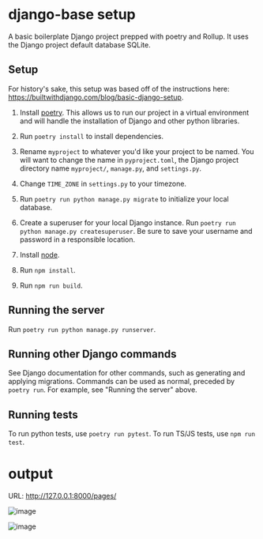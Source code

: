 # django-base setup
A basic boilerplate Django project prepped with poetry and Rollup. It uses the Django project default database SQLite.

## Setup

For history's sake, this setup was based off of the instructions here: https://builtwithdjango.com/blog/basic-django-setup.

1. Install [poetry](https://python-poetry.org/docs/#installation). This allows us to run our project in a virtual environment and will handle the installation of Django and other python libraries.

2. Run `poetry install` to install dependencies.

3. Rename `myproject` to whatever you'd like your project to be named. You will want to change the name in `pyproject.toml`, the Django project directory name `myproject/`, `manage.py`, and `settings.py`.

4. Change `TIME_ZONE` in `settings.py` to your timezone.

5. Run `poetry run python manage.py migrate` to initialize your local database.

6. Create a superuser for your local Django instance. Run `poetry run python manage.py createsuperuser`. Be sure to save your username and password in a responsible location.

7. Install [node](https://nodejs.org/en).

8. Run `npm install`.

9. Run `npm run build`.

## Running the server

Run `poetry run python manage.py runserver`.


## Running other Django commands

See Django documentation for other commands, such as generating and applying migrations. Commands can be used as normal, preceded by `poetry run`. For example, see "Running the server" above.

## Running tests

To run python tests, use `poetry run pytest`.
To run TS/JS tests, use `npm run test`.

# output
URL: http://127.0.0.1:8000/pages/

![image](https://github.com/JanamBagdai/wiki_revisions/assets/58061119/4a9d4b30-40a2-4ade-9f1b-010935c70bfe)

![image](https://github.com/JanamBagdai/wiki_revisions/assets/58061119/a199d6fa-81b2-458c-9f15-111cc7d479eb)


